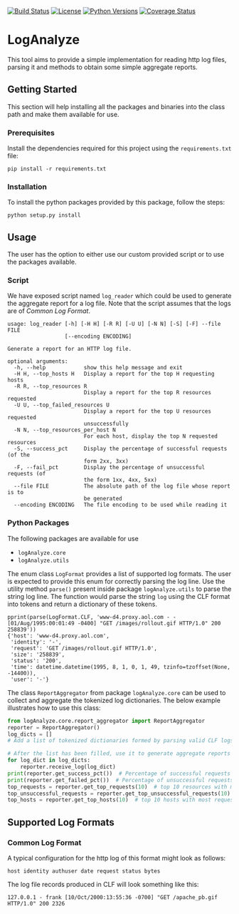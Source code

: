 [![Build Status](https://travis-ci.com/sidarth164/LogAnalyze.svg?token=FYjCvjqVwECRHReK3ysP&branch=master)](https://travis-ci.com/sidarth164/LogAnalyze)
[![License](https://img.shields.io/badge/License-Apache%202.0-blue.svg)](https://opensource.org/licenses/Apache-2.0)
[![Python Versions](https://img.shields.io/pypi/pyversions/Markdown.svg)](https://pypi.org/project/Markdown/)
[![Coverage Status](https://coveralls.io/repos/github/sidarth164/LogAnalyze/badge.svg?branch=master)](https://coveralls.io/github/sidarth164/LogAnalyze?branch=master)
# LogAnalyze
This tool aims to provide a simple implementation for reading http log files, parsing it and methods to obtain some
simple aggregate reports.

## Getting Started
This section will help installing all the packages and binaries into the class path and make them available for use.

### Prerequisites
Install the dependencies required for this project using the `requirements.txt` file:
```
pip install -r requirements.txt
```
### Installation
To install the python packages provided by this package, follow the steps:
```
python setup.py install
```

## Usage
The user has the option to either use our custom provided script or to use the packages available.

### Script
We have exposed script named `log_reader` which could be used to generate the aggregate report for a
log file. Note that the script assumes that the logs are of *Common Log Format*.
```
usage: log_reader [-h] [-H H] [-R R] [-U U] [-N N] [-S] [-F] --file FILE
                  [--encoding ENCODING]

Generate a report for an HTTP log file.

optional arguments:
  -h, --help            show this help message and exit
  -H H, --top_hosts H   Display a report for the top H requesting hosts
  -R R, --top_resources R
                        Display a report for the top R resources requested
  -U U, --top_failed_resources U
                        Display a report for the top U resources requested
                        unsuccessfully
  -N N, --top_resources_per_host N
                        For each host, display the top N requested resources
  -S, --success_pct     Display the percentage of successful requests (of the
                        form 2xx, 3xx)
  -F, --fail_pct        Display the percentage of unsuccessful requests (of
                        the form 1xx, 4xx, 5xx)
  --file FILE           The absolute path of the log file whose report is to
                        be generated
  --encoding ENCODING   The file encoding to be used while reading it
```

### Python Packages
The following packages are available for use
- `logAnalyze.core`
- `logAnalyze.utils`

The enum class `LogFormat` provides a list of supported log formats. The user is expected to provide this enum for
correctly parsing the log line.
Use the utility method `parse()` present inside package `logAnalyze.utils` to parse the string log line. 
The function would parse the string `log` using the CLF format into tokens and return a dictionary
of these tokens.
```
pprint(parse(LogFormat.CLF, 'www-d4.proxy.aol.com - - [01/Aug/1995:00:01:49 -0400] "GET /images/rollout.gif HTTP/1.0" 200 258839'))
{'host': 'www-d4.proxy.aol.com',
 'identity': '-',
 'request': 'GET /images/rollout.gif HTTP/1.0',
 'size': '258839',
 'status': '200',
 'time': datetime.datetime(1995, 8, 1, 0, 1, 49, tzinfo=tzoffset(None, -14400)),
 'user': '-'}
```

The class `ReportAggregator` from package `logAnalyze.core` can be used to collect and aggregate the tokenized log
dictionaries. The below example illustrates how to use this class:
```python
from logAnalyze.core.report_aggregator import ReportAggregator
reporter = ReportAggregator()
log_dicts = []
# Add a list of tokenized dictionaries formed by parsing valid CLF logs

# After the list has been filled, use it to generate aggregate reports
for log_dict in log_dicts:
    reporter.receive_log(log_dict)
print(reporter.get_success_pct())  # Percentage of successful requests
print(reporter.get_failed_pct())  # Percentage of unsuccessful requests
top_requests = reporter.get_top_requests(10)  # top 10 resources with most requests
top_unsuccessful_requests = reporter.get_top_unsuccessful_requests(10)  # top 10 resources with most unsucessful requests
top_hosts = reporter.get_top_hosts(10)  # top 10 hosts with most requests 
```

## Supported Log Formats
### Common Log Format
A typical configuration for the http log of this format might look as follows:
```
host identity authuser date request status bytes
```
The log file records produced in CLF will look something like this:
```
127.0.0.1 - frank [10/Oct/2000:13:55:36 -0700] "GET /apache_pb.gif HTTP/1.0" 200 2326
```

